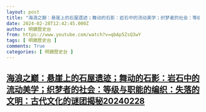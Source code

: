 ```yaml
---
layout: post
title: "海浪之巅：悬崖上的石屋遗迹；舞动的石影：岩石中的流动美学；织梦者的社会：等级与职能的编织：失落的文明：古代文化的谜团揭秘20240228"
date: 2024-02-28T12:42:45.000Z
author: 明鏡歷史台
from: https://www.youtube.com/watch?v=qbAp5ZsQ3wY
tags: [ 明鏡歷史台 ]
comments: True
categories: [ 明鏡歷史台 ]
---
```

<!--1709124165000-->
[海浪之巅：悬崖上的石屋遗迹；舞动的石影：岩石中的流动美学；织梦者的社会：等级与职能的编织：失落的文明：古代文化的谜团揭秘20240228](https://www.youtube.com/watch?v=qbAp5ZsQ3wY)
------

<div>

</div>
